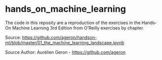 # hands_on_machine_learning

The code in this reposity are a reproduction of the exercises in the Hands-On Machine Learning 3rd Edition from O'Reilly exercises by chapter.

Source: https://github.com/ageron/handson-ml/blob/master/01_the_machine_learning_landscape.ipynb


Source Author: Aurélien Geron - https://github.com/ageron
